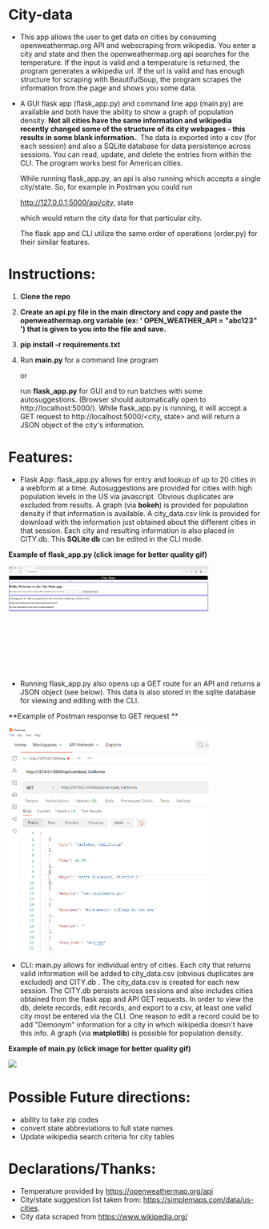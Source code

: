 # City-data

* This app allows the user to get data on cities by consuming openweathermap.org API and webscraping from wikipedia. You enter a city and state and then the openweathermap.org api searches for the temperature. If the input is valid and a temperature is returned, the program generates a wikipedia url. If the url is valid and has enough structure for scraping with BeautifulSoup, the program scrapes the information from the page and shows you some data. 

* A GUI flask app (flask_app.py) and command line app (main.py) are available and both have the ability to show a graph of population density. **Not all cities have the same information and wikipedia recently changed some of the structure of its city webpages - this results in some blank information.**. The data is exported into a csv (for each session) and also a SQLite database for data persistence across sessions. You can read, update, and delete the entries from within the CLI. The program works best for American cities. 

    While running flask_app.py, an api is also running which accepts a single city/state. So, for example in Postman you could run 

    http://127.0.0.1:5000/api/city, state

    which would return the city data for that particular city. 


    The flask app and CLI utilize the same order of operations (order.py) for their similar features.




#
# Instructions:

1. **Clone the repo**
2. **Create an api.py file in the main directory and copy and paste the openweathermap.org variable (ex: ' OPEN_WEATHER_API = "abc123" ') that is given to you into the file and save.**
3. **pip install -r requirements.txt**
4. Run **main.py** for a command line program

   or

   run **flask_app.py** for GUI and to run batches with some autosuggestions. (Browser should automatically open to http://localhost:5000/). While flask_app.py is running, it will accept a GET request to http://localhost:5000/\<city, state\> and will return a JSON object of the city's information. 


#

# Features:

* Flask App:
    flask_app.py allows for entry and lookup of up to 20 cities in a webform at a time. Autosuggestions are provided for cities with high population levels in the US via javascript. Obvious duplicates are excluded from results. A graph (via **bokeh**) is provided for population density if that information is available. A city_data.csv link is provided for download with the information just obtained about the different cities in that session. Each city and resulting information is also placed in CITY.db. This **SQLite db** can be edited in the CLI mode. 


**Example of flask_app.py (click image for better quality gif)**
<!-- ![flask_app.py](images/flask_app.gif)  -->
<img src="images/flask_app.gif" width="400" >


* Running flask_app.py also opens up a GET route for an API and returns a JSON object (see below). This data is also stored in the sqlite database for viewing and editing with the CLI.

**Example of Postman response to GET request **
<!-- ![postmanAPI](images/postman_API.png)  -->

<!-- ![Postman image] -->
<img src="images/postman_API.png" width="400" >

* CLI:
    main.py allows for individual entry of cities. Each city that returns valid information will be added to city_data.csv (obvious duplicates are excluded) and CITY.db . The city_data.csv is created for each new session. The CITY.db persists across sessions and also includes cities obtained from the flask app and API GET requests. In order to view the db, delete records, edit records, and export to a csv, at least one valid city most be entered via the CLI. One reason to edit a record could be to add "Demonym" information for a city in which wikipedia doesn't have this info. A graph (via **matplotlib**) is possible for population density.  


**Example of main.py (click image for better quality gif)**
<!-- ![main.py](images/citi-data_cli.gif)  -->
<img src="images/citi-data_cli.gif" width="400" >

#

# Possible Future directions: 
* ability to take zip codes
* convert state abbreviations to full state names
* Update wikipedia search criteria for city tables


#

# Declarations/Thanks:
* Temperature provided by https://openweathermap.org/api 
* City/state suggestion list taken from:  https://simplemaps.com/data/us-cities.
* City data scraped from https://www.wikipedia.org/

#

